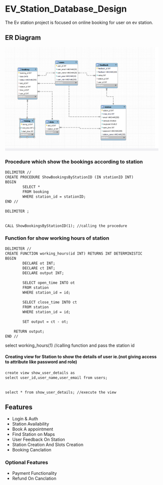# EV_Station_Database_Design

The Ev station project is focused on online booking for user on ev station.
## ER Diagram
![App Screenshot](MicrosoftTeams-image.png)

### Procedure which show the bookings according to station

	DELIMITER //
	CREATE PROCEDURE ShowBookingsByStationID (IN stationID INT)
	BEGIN
    		SELECT *
    		FROM booking
    		WHERE station_id = stationID;
	END //

	DELIMITER ;

 
	CALL ShowBookingsByStationID(1); //calling the procedure



 ### Function for show working hours of station
 
	DELIMITER //
	CREATE FUNCTION working_hours(id INT) RETURNS INT DETERMINISTIC
	BEGIN
    		DECLARE ot INT;
    		DECLARE ct INT;
    		DECLARE output INT;
      
    		SELECT open_time INTO ot
    		FROM station
    		WHERE station_id = id; 
      
    		SELECT close_time INTO ct
    		FROM station
    		WHERE station_id = id;

    		SET output = ct - ot;

    	RETURN output;
	END //

  select working_hours(1) //calling function and pass the station id

#### Creating view for Station to show the details of user ie.(not giving access to attribute like password and role)
	create view show_user_details as
	select user_id,user_name,user_email from users;

	
	select * from show_user_details; //execute the view

 
## Features

- Login & Auth
- Station Availability
- Book A appointment
- Find Station on Maps
- User Feedback On Station
- Station Creation And Slots Creation
- Booking Canclation

### Optional Features
- Payment Functionality
- Refund On Canclation
